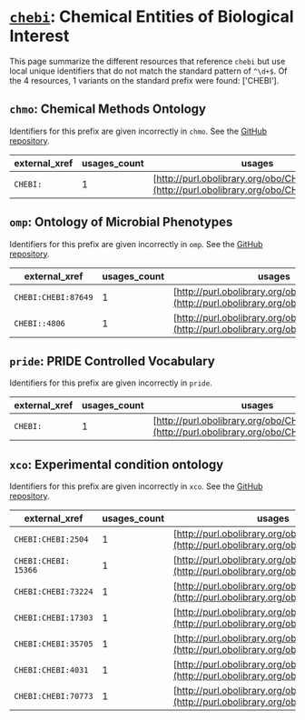 # [`chebi`](https://bioregistry.io/chebi): Chemical Entities of Biological Interest

This page summarize the different resources that reference `chebi`
but use local unique identifiers that do not match the standard pattern of
`^\d+$`. Of the 4 resources,
1 variants on the standard prefix were found: ['CHEBI'].

## `chmo`: Chemical Methods Ontology

Identifiers for this prefix are given incorrectly in `chmo`. See the [GitHub repository](https://github.com/rsc-ontologies/rsc-cmo).

| external_xref   |   usages_count | usages                                                                                     |
|-----------------|----------------|--------------------------------------------------------------------------------------------|
| `CHEBI:`        |              1 | [http://purl.obolibrary.org/obo/CHMO_0002374](http://purl.obolibrary.org/obo/CHMO_0002374) |

## `omp`: Ontology of Microbial Phenotypes

Identifiers for this prefix are given incorrectly in `omp`. See the [GitHub repository](https://github.com/microbialphenotypes/OMP-ontology).

| external_xref       |   usages_count | usages                                                                                   |
|---------------------|----------------|------------------------------------------------------------------------------------------|
| `CHEBI:CHEBI:87649` |              1 | [http://purl.obolibrary.org/obo/OMP_0007481](http://purl.obolibrary.org/obo/OMP_0007481) |
| `CHEBI::4806`       |              1 | [http://purl.obolibrary.org/obo/OMP_0007848](http://purl.obolibrary.org/obo/OMP_0007848) |

## `pride`: PRIDE Controlled Vocabulary

Identifiers for this prefix are given incorrectly in `pride`.

| external_xref   |   usages_count | usages                                                                                     |
|-----------------|----------------|--------------------------------------------------------------------------------------------|
| `CHEBI:`        |              1 | [http://purl.obolibrary.org/obo/CHMO_0002374](http://purl.obolibrary.org/obo/CHMO_0002374) |

## `xco`: Experimental condition ontology

Identifiers for this prefix are given incorrectly in `xco`. See the [GitHub repository](https://github.com/rat-genome-database/XCO-experimental-condition-ontology).

| external_xref        |   usages_count | usages                                                                                   |
|----------------------|----------------|------------------------------------------------------------------------------------------|
| `CHEBI:CHEBI:2504`   |              1 | [http://purl.obolibrary.org/obo/XCO_0000605](http://purl.obolibrary.org/obo/XCO_0000605) |
| `CHEBI:CHEBI: 15366` |              1 | [http://purl.obolibrary.org/obo/XCO_0000607](http://purl.obolibrary.org/obo/XCO_0000607) |
| `CHEBI:CHEBI:73224`  |              1 | [http://purl.obolibrary.org/obo/XCO_0000608](http://purl.obolibrary.org/obo/XCO_0000608) |
| `CHEBI:CHEBI:17303`  |              1 | [http://purl.obolibrary.org/obo/XCO_0000610](http://purl.obolibrary.org/obo/XCO_0000610) |
| `CHEBI:CHEBI:35705`  |              1 | [http://purl.obolibrary.org/obo/XCO_0000636](http://purl.obolibrary.org/obo/XCO_0000636) |
| `CHEBI:CHEBI:4031`   |              1 | [http://purl.obolibrary.org/obo/XCO_0000637](http://purl.obolibrary.org/obo/XCO_0000637) |
| `CHEBI:CHEBI:70773`  |              1 | [http://purl.obolibrary.org/obo/XCO_0000638](http://purl.obolibrary.org/obo/XCO_0000638) |

